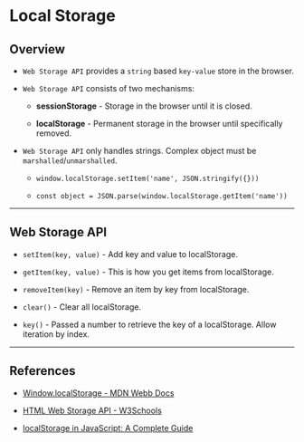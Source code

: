 # Local Storage

## Overview

* `Web Storage API` provides a `string` based `key-value` store in the browser. 

* `Web Storage API` consists of two mechanisms: 

    * __sessionStorage__ - Storage in the browser until it is closed.
    
    * __localStorage__ - Permanent storage in the browser until specifically removed.

* `Web Storage API` only handles strings. Complex object must be `marshalled`/`unmarshalled`.

    * `window.localStorage.setItem('name', JSON.stringify({}))`

    * `const object = JSON.parse(window.localStorage.getItem('name'))`

---

## Web Storage API

* `setItem(key, value)` - Add key and value to localStorage.

* `getItem(key, value)` - This is how you get items from localStorage.

* `removeItem(key)` -  Remove an item by key from localStorage.

* `clear()` - Clear all localStorage.

* `key()` - Passed a number to retrieve the key of a localStorage. Allow iteration by index.


---

## References

* [Window.localStorage - MDN Webb Docs](https://developer.mozilla.org/en-US/docs/Web/API/Window/localStorage)

* [HTML Web Storage API - W3Schools](https://www.w3schools.com/html/html5_webstorage.asp)

* [localStorage in JavaScript: A Complete Guide](https://blog.logrocket.com/localstorage-javascript-complete-guide/)